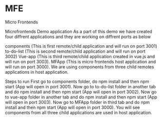 # MFE

Micro Frontends

Microfrontends Demo application
As a part of this demo we have created four diffrent applications and they are working on diffrent ports as below

components (This is first remote/child application and will run on port 3001)
to-do-list (This is second remote/child application and will run on port 3002)
Vue-app (This is third remote/child application created in vue.js and will run on port 3003).
MFApp (This is micro frontends host application and will run on port 3000).
We are using components from three child remotes applications in host application.

Steps to run
First go to components folder, do npm install and then npm start (App will open in port 3001).
Now go to to-do-list folder in another tab and do npm install and then npm start (App will open in port 3002).
Now go to vue-app folder in another tab and do npm install and then npm start (App will open in port 3003).
Now go to MFApp folder in third tab and do npm install and then npm start (App will open in port 3000).
You will see components from all three child applications are used in host application.
